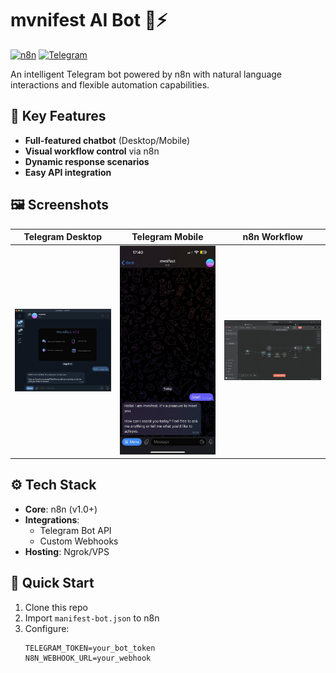 # mvnifest AI Bot 🤖⚡

[![n8n](https://img.shields.io/badge/Powered%20by-n8n-13BAA8)](https://n8n.io) 
[![Telegram](https://img.shields.io/badge/Telegram-Bot-2CA5E0)](https://core.telegram.org/bots)

An intelligent Telegram bot powered by n8n with natural language interactions and flexible automation capabilities.

## 🌟 Key Features
- **Full-featured chatbot** (Desktop/Mobile)
- **Visual workflow control** via n8n
- **Dynamic response scenarios**
- **Easy API integration**

## 🖼️ Screenshots
<div align="center">

| Telegram Desktop | Telegram Mobile | n8n Workflow |
|------------------|-----------------|--------------|
| <img src="screenshots/telegram-desktop.jpg" width="250"> | <img src="screenshots/telegram-mobile.jpg" width="250"> | <img src="screenshots/n8n-workflow.png" width="250"> |

</div>

## ⚙️ Tech Stack
- **Core**: n8n (v1.0+)
- **Integrations**:
  - Telegram Bot API
  - Custom Webhooks
- **Hosting**: Ngrok/VPS

## 🚀 Quick Start
1. Clone this repo
2. Import `manifest-bot.json` to n8n
3. Configure:
   ```env
   TELEGRAM_TOKEN=your_bot_token
   N8N_WEBHOOK_URL=your_webhook
